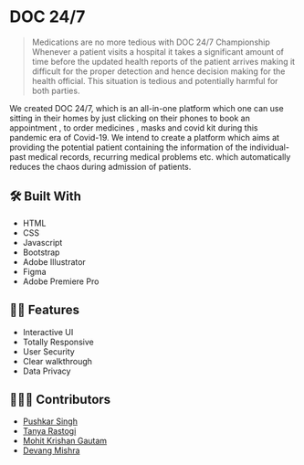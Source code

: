 # DOC 24/7
> Medications are no more tedious with DOC 24/7 Championship
Whenever a patient visits a hospital it takes a significant amount of time before the updated health reports of the patient arrives making it difficult for the proper detection and hence decision making for the health official. This situation is tedious and potentially harmful for both parties.

We created DOC 24/7, which is an all-in-one platform which one can use sitting in their homes by just clicking on their phones to book an appointment , to order medicines , masks and covid kit during this pandemic era of Covid-19. We intend to create a platform which aims at providing the potential patient containing the information of the individual- past medical records, recurring medical problems etc. which automatically reduces the chaos during admission of patients.
<br>



## 🛠️ Built With
- HTML
- CSS
- Javascript
- Bootstrap
- Adobe Illustrator
- Figma
- Adobe Premiere Pro



## 💪🏻 Features
- Interactive UI
- Totally Responsive
- User Security
- Clear walkthrough
- Data Privacy 


## 🙋🏻‍♂️ Contributors
* [Pushkar Singh](https://github.com/Pushkar03)
* [Tanya Rastogi](https://github.com/iamtanya-22)
* [Mohit Krishan Gautam](https://github.com/mohitgautam1802)
* [Devang Mishra](https://github.com/devangmishra01)
